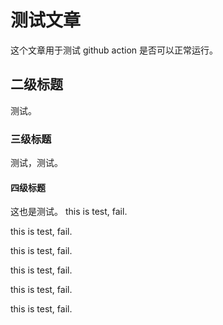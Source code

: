 # 测试文章

这个文章用于测试 github action 是否可以正常运行。

## 二级标题

测试。

### 三级标题

测试，测试。

#### 四级标题

这也是测试。
this is test, fail.

this is test, fail.

this is test, fail.

this is test, fail.

this is test, fail.

this is test, fail.
